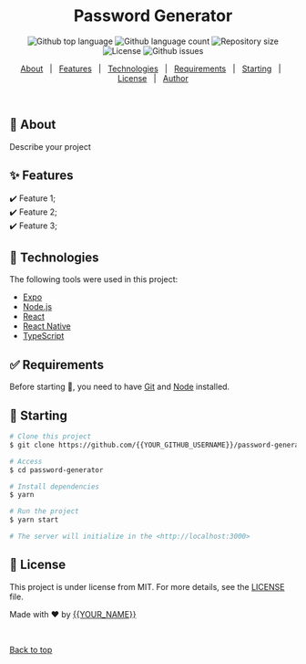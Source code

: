<h1 align="center">Password Generator</h1>

<p align="center">
  <img alt="Github top language" src="https://img.shields.io/github/languages/top/daniarinker/password-generator?color=56BEB8">

  <img alt="Github language count" src="https://img.shields.io/github/languages/count/daniarinker/password-generator?color=56BEB8">

  <img alt="Repository size" src="https://img.shields.io/github/repo-size/daniarinker/password-generator?color=56BEB8">

  <img alt="License" src="https://img.shields.io/github/license/daniarinker/password-generator?color=56BEB8">

  <img alt="Github issues" src="https://img.shields.io/github/issues/daniarinker/password-generator?color=56BEB8">

</p>

<!-- Status -->

<!-- <h4 align="center"> 
	🚧  Password Generator 🚀 Under construction...  🚧
</h4> 

<hr> -->

<p align="center">
  <a href="#dart-about">About</a> &#xa0; | &#xa0; 
  <a href="#sparkles-features">Features</a> &#xa0; | &#xa0;
  <a href="#rocket-technologies">Technologies</a> &#xa0; | &#xa0;
  <a href="#white_check_mark-requirements">Requirements</a> &#xa0; | &#xa0;
  <a href="#checkered_flag-starting">Starting</a> &#xa0; | &#xa0;
  <a href="#memo-license">License</a> &#xa0; | &#xa0;
  <a href="https://github.com/{{YOUR_GITHUB_USERNAME}}" target="_blank">Author</a>
</p>

<br>

## :dart: About ##

Describe your project

## :sparkles: Features ##

:heavy_check_mark: Feature 1;\
:heavy_check_mark: Feature 2;\
:heavy_check_mark: Feature 3;

## :rocket: Technologies ##

The following tools were used in this project:

- [Expo](https://expo.io/)
- [Node.js](https://nodejs.org/en/)
- [React](https://pt-br.reactjs.org/)
- [React Native](https://reactnative.dev/)
- [TypeScript](https://www.typescriptlang.org/)

## :white_check_mark: Requirements ##

Before starting :checkered_flag:, you need to have [Git](https://git-scm.com) and [Node](https://nodejs.org/en/) installed.

## :checkered_flag: Starting ##

```bash
# Clone this project
$ git clone https://github.com/{{YOUR_GITHUB_USERNAME}}/password-generator

# Access
$ cd password-generator

# Install dependencies
$ yarn

# Run the project
$ yarn start

# The server will initialize in the <http://localhost:3000>
```

## :memo: License ##

This project is under license from MIT. For more details, see the [LICENSE](LICENSE.md) file.


Made with :heart: by <a href="https://github.com/{{YOUR_GITHUB_USERNAME}}" target="_blank">{{YOUR_NAME}}</a>

&#xa0;

<a href="#top">Back to top</a>
